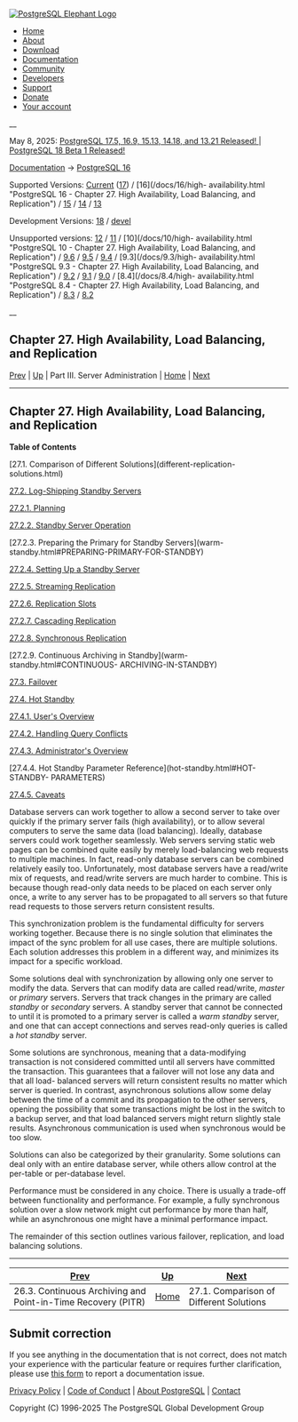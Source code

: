 [ ![PostgreSQL Elephant Logo](/media/img/about/press/elephant.png) ](/)

  * [Home](/ "Home")
  * [About](/about/ "About")
  * [Download](/download/ "Download")
  * [Documentation](/docs/ "Documentation")
  * [Community](/community/ "Community")
  * [Developers](/developer/ "Developers")
  * [Support](/support/ "Support")
  * [Donate](/about/donate/ "Donate")
  * [Your account](/account/ "Your account")

__

May 8, 2025: [ PostgreSQL 17.5, 16.9, 15.13, 14.18, and 13.21 Released! ](/about/news/postgresql-175-169-1513-1418-and-1321-released-3072/) | [ PostgreSQL 18 Beta 1 Released! ](/about/news/postgresql-18-beta-1-released-3070/)

[Documentation](/docs/ "Documentation") -> [PostgreSQL
16](/docs/16/index.html)

Supported Versions: [Current](/docs/current/high-availability.html "PostgreSQL
17 - Chapter 27. High Availability, Load Balancing, and Replication")
([17](/docs/17/high-availability.html "PostgreSQL 17 - Chapter 27. High
Availability, Load Balancing, and Replication")) / [16](/docs/16/high-
availability.html "PostgreSQL 16 - Chapter 27. High Availability, Load
Balancing, and Replication") / [15](/docs/15/high-availability.html
"PostgreSQL 15 - Chapter 27. High Availability, Load Balancing, and
Replication") / [14](/docs/14/high-availability.html "PostgreSQL 14 -
Chapter 27. High Availability, Load Balancing, and Replication") /
[13](/docs/13/high-availability.html "PostgreSQL 13 - Chapter 27. High
Availability, Load Balancing, and Replication")

Development Versions: [18](/docs/18/high-availability.html "PostgreSQL 18 -
Chapter 27. High Availability, Load Balancing, and Replication") /
[devel](/docs/devel/high-availability.html "PostgreSQL devel -
Chapter 27. High Availability, Load Balancing, and Replication")

Unsupported versions: [12](/docs/12/high-availability.html "PostgreSQL 12 -
Chapter 27. High Availability, Load Balancing, and Replication") /
[11](/docs/11/high-availability.html "PostgreSQL 11 - Chapter 27. High
Availability, Load Balancing, and Replication") / [10](/docs/10/high-
availability.html "PostgreSQL 10 - Chapter 27. High Availability, Load
Balancing, and Replication") / [9.6](/docs/9.6/high-availability.html
"PostgreSQL 9.6 - Chapter 27. High Availability, Load Balancing, and
Replication") / [9.5](/docs/9.5/high-availability.html "PostgreSQL 9.5 -
Chapter 27. High Availability, Load Balancing, and Replication") /
[9.4](/docs/9.4/high-availability.html "PostgreSQL 9.4 - Chapter 27. High
Availability, Load Balancing, and Replication") / [9.3](/docs/9.3/high-
availability.html "PostgreSQL 9.3 - Chapter 27. High Availability, Load
Balancing, and Replication") / [9.2](/docs/9.2/high-availability.html
"PostgreSQL 9.2 - Chapter 27. High Availability, Load Balancing, and
Replication") / [9.1](/docs/9.1/high-availability.html "PostgreSQL 9.1 -
Chapter 27. High Availability, Load Balancing, and Replication") /
[9.0](/docs/9.0/high-availability.html "PostgreSQL 9.0 - Chapter 27. High
Availability, Load Balancing, and Replication") / [8.4](/docs/8.4/high-
availability.html "PostgreSQL 8.4 - Chapter 27. High Availability, Load
Balancing, and Replication") / [8.3](/docs/8.3/high-availability.html
"PostgreSQL 8.3 - Chapter 27. High Availability, Load Balancing, and
Replication") / [8.2](/docs/8.2/high-availability.html "PostgreSQL 8.2 -
Chapter 27. High Availability, Load Balancing, and Replication")

__

Chapter 27. High Availability, Load Balancing, and Replication  
---  
[Prev](continuous-archiving.html "26.3. Continuous Archiving and Point-in-Time Recovery \(PITR\)")  | [Up](admin.html "Part III. Server Administration") | Part III. Server Administration | [Home](index.html "PostgreSQL 16.9 Documentation") |  [Next](different-replication-solutions.html "27.1. Comparison of Different Solutions")  
  
* * *

## Chapter 27. High Availability, Load Balancing, and Replication

**Table of Contents**

[27.1. Comparison of Different Solutions](different-replication-
solutions.html)

[27.2. Log-Shipping Standby Servers](warm-standby.html)

    

[27.2.1. Planning](warm-standby.html#STANDBY-PLANNING)

[27.2.2. Standby Server Operation](warm-standby.html#STANDBY-SERVER-OPERATION)

[27.2.3. Preparing the Primary for Standby Servers](warm-
standby.html#PREPARING-PRIMARY-FOR-STANDBY)

[27.2.4. Setting Up a Standby Server](warm-standby.html#STANDBY-SERVER-SETUP)

[27.2.5. Streaming Replication](warm-standby.html#STREAMING-REPLICATION)

[27.2.6. Replication Slots](warm-standby.html#STREAMING-REPLICATION-SLOTS)

[27.2.7. Cascading Replication](warm-standby.html#CASCADING-REPLICATION)

[27.2.8. Synchronous Replication](warm-standby.html#SYNCHRONOUS-REPLICATION)

[27.2.9. Continuous Archiving in Standby](warm-standby.html#CONTINUOUS-
ARCHIVING-IN-STANDBY)

[27.3. Failover](warm-standby-failover.html)

[27.4. Hot Standby](hot-standby.html)

    

[27.4.1. User's Overview](hot-standby.html#HOT-STANDBY-USERS)

[27.4.2. Handling Query Conflicts](hot-standby.html#HOT-STANDBY-CONFLICT)

[27.4.3. Administrator's Overview](hot-standby.html#HOT-STANDBY-ADMIN)

[27.4.4. Hot Standby Parameter Reference](hot-standby.html#HOT-STANDBY-
PARAMETERS)

[27.4.5. Caveats](hot-standby.html#HOT-STANDBY-CAVEATS)

Database servers can work together to allow a second server to take over
quickly if the primary server fails (high availability), or to allow several
computers to serve the same data (load balancing). Ideally, database servers
could work together seamlessly. Web servers serving static web pages can be
combined quite easily by merely load-balancing web requests to multiple
machines. In fact, read-only database servers can be combined relatively
easily too. Unfortunately, most database servers have a read/write mix of
requests, and read/write servers are much harder to combine. This is because
though read-only data needs to be placed on each server only once, a write to
any server has to be propagated to all servers so that future read requests to
those servers return consistent results.

This synchronization problem is the fundamental difficulty for servers working
together. Because there is no single solution that eliminates the impact of
the sync problem for all use cases, there are multiple solutions. Each
solution addresses this problem in a different way, and minimizes its impact
for a specific workload.

Some solutions deal with synchronization by allowing only one server to modify
the data. Servers that can modify data are called read/write, _master_ or
_primary_ servers. Servers that track changes in the primary are called
_standby_ or _secondary_ servers. A standby server that cannot be connected to
until it is promoted to a primary server is called a _warm standby_ server,
and one that can accept connections and serves read-only queries is called a
_hot standby_ server.

Some solutions are synchronous, meaning that a data-modifying transaction is
not considered committed until all servers have committed the transaction.
This guarantees that a failover will not lose any data and that all load-
balanced servers will return consistent results no matter which server is
queried. In contrast, asynchronous solutions allow some delay between the time
of a commit and its propagation to the other servers, opening the possibility
that some transactions might be lost in the switch to a backup server, and
that load balanced servers might return slightly stale results. Asynchronous
communication is used when synchronous would be too slow.

Solutions can also be categorized by their granularity. Some solutions can
deal only with an entire database server, while others allow control at the
per-table or per-database level.

Performance must be considered in any choice. There is usually a trade-off
between functionality and performance. For example, a fully synchronous
solution over a slow network might cut performance by more than half, while an
asynchronous one might have a minimal performance impact.

The remainder of this section outlines various failover, replication, and load
balancing solutions.

* * *

[Prev](continuous-archiving.html "26.3. Continuous Archiving and Point-in-Time Recovery \(PITR\)")  | [Up](admin.html "Part III. Server Administration") |  [Next](different-replication-solutions.html "27.1. Comparison of Different Solutions")  
---|---|---  
26.3. Continuous Archiving and Point-in-Time Recovery (PITR)  | [Home](index.html "PostgreSQL 16.9 Documentation") |  27.1. Comparison of Different Solutions  
  
## Submit correction

If you see anything in the documentation that is not correct, does not match
your experience with the particular feature or requires further clarification,
please use [this form](/account/comments/new/16/high-availability.html/) to
report a documentation issue.

[Privacy Policy](/about/privacypolicy) | [Code of Conduct](/about/policies/coc/) | [About PostgreSQL](/about/) | [Contact](/about/contact/)  

Copyright (C) 1996-2025 The PostgreSQL Global Development Group

